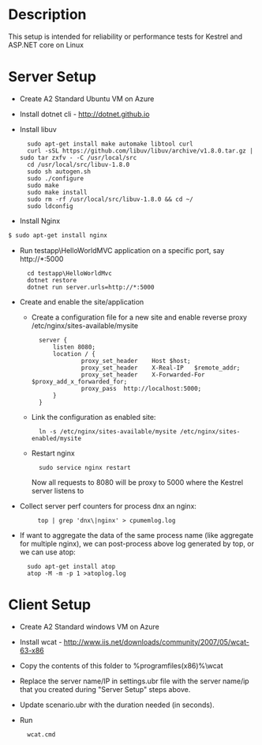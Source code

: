 # Description
This setup is intended for reliability or performance tests for Kestrel and ASP.NET core on Linux

# Server Setup

- Create A2 Standard Ubuntu VM on Azure
- Install dotnet cli - http://dotnet.github.io
- Install libuv

        sudo apt-get install make automake libtool curl
        curl -sSL https://github.com/libuv/libuv/archive/v1.8.0.tar.gz | sudo tar zxfv - -C /usr/local/src
        cd /usr/local/src/libuv-1.8.0
        sudo sh autogen.sh
        sudo ./configure
        sudo make
        sudo make install
        sudo rm -rf /usr/local/src/libuv-1.8.0 && cd ~/
        sudo ldconfig
- Install Nginx
```sh
$ sudo apt-get install nginx
```
- Run testapp\HelloWorldMVC application on a specific port, say http://*:5000
        
        cd testapp\HelloWorldMvc
        dotnet restore
        dotnet run server.urls=http://*:5000
- Create and enable the site/application
    - Create a configuration file for a new site and enable reverse proxy
            /etc/nginx/sites-available/mysite
                    
            server {
                listen 8080;		 
                location / {
                        proxy_set_header    Host $host;
                        proxy_set_header    X-Real-IP   $remote_addr;
                        proxy_set_header    X-Forwarded-For $proxy_add_x_forwarded_for;
                        proxy_pass  http://localhost:5000;
                }
            }
    - Link the configuration as enabled site:
            
            ln -s /etc/nginx/sites-available/mysite /etc/nginx/sites-enabled/mysite
    - Restart nginx
            
            sudo service nginx restart
        Now all requests to 8080 will be proxy to 5000 where the Kestrel server listens to
- Collect server perf counters for process dnx an nginx:
       	
           top | grep 'dnx\|nginx' > cpumemlog.log
- If want to aggregate the data of the same process name (like aggregate for multiple nginx), we can post-process above log generated by top, or we can use atop:
        
        sudo apt-get install atop
        atop -M -m -p 1 >atoplog.log

# Client Setup

- Create A2 Standard windows VM on Azure
- Install wcat - http://www.iis.net/downloads/community/2007/05/wcat-63-x86
- Copy the contents of this folder to %programfiles(x86)%\wcat 
- Replace the server name/IP in settings.ubr file with the server name/ip that you created during "Server Setup" steps above. 
- Update scenario.ubr with the duration needed (in seconds).
- Run 
        
        wcat.cmd




